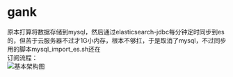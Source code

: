 # gank
原本打算将数据存储到mysql，然后通过elasticsearch-jdbc每分钟定时同步到es的，但苦于云服务器不过才1G小内存，根本不够扛，于是取消了mysql，不过同步用的脚本mysql_import_es.sh还在</br>
订阅流程：</br>
![基本架构图](http://cmtimeoss.oss-cn-shanghai.aliyuncs.com/20170716165901.png)
